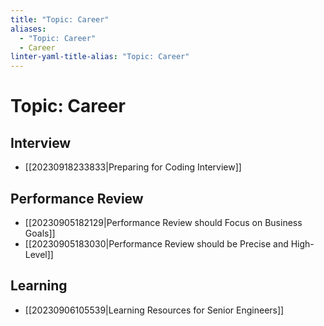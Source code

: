 ```yaml
---
title: "Topic: Career"
aliases:
  - "Topic: Career"
  - Career
linter-yaml-title-alias: "Topic: Career"
---
```


# Topic: Career

## Interview

- [[20230918233833|Preparing for Coding Interview]]

## Performance Review

- [[20230905182129|Performance Review should Focus on Business Goals]]
- [[20230905183030|Performance Review should be Precise and High-Level]]

## Learning

- [[20230906105539|Learning Resources for Senior Engineers]]
